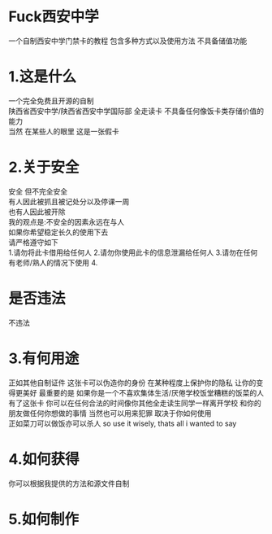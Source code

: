 # Fuck西安中学
一个自制西安中学门禁卡的教程 包含多种方式以及使用方法 不具备储值功能

# 1.这是什么
一个完全免费且开源的自制  
陕西省西安中学/陕西省西安中学国际部 全走读卡 
不具备任何像饭卡类存储价值的能力  
当然 在某些人的眼里 这是一张假卡

# 2.关于安全
安全 但不完全安全  
有人因此被抓且被记处分以及停课一周  
也有人因此被开除  
我的观点是:不安全的因素永远在与人  
如果你希望稳定长久的使用下去  
请严格遵守如下  
1.请勿将此卡借用给任何人
2.请勿你使用此卡的信息泄漏给任何人
3.请勿在任何有老师/熟人的情况下使用
4.

# 是否违法
不违法

# 3.有何用途
正如其他自制证件 这张卡可以伪造你的身份
在某种程度上保护你的隐私 让你的变得更美好
最重要的是 如果你是一个不喜欢集体生活/厌倦学校饭堂糟糕的饭菜的人
有了这张卡 你可以在任何合法的时间像你其他全走读生同学一样离开学校
和你的朋友做任何你想做的事情 
当然也可以用来犯罪 
取决于你如何使用  
正如菜刀可以做饭亦可以杀人
so use it wisely, thats all i wanted to say
# 4.如何获得
你可以根据我提供的方法和源文件自制
# 5.如何制作

